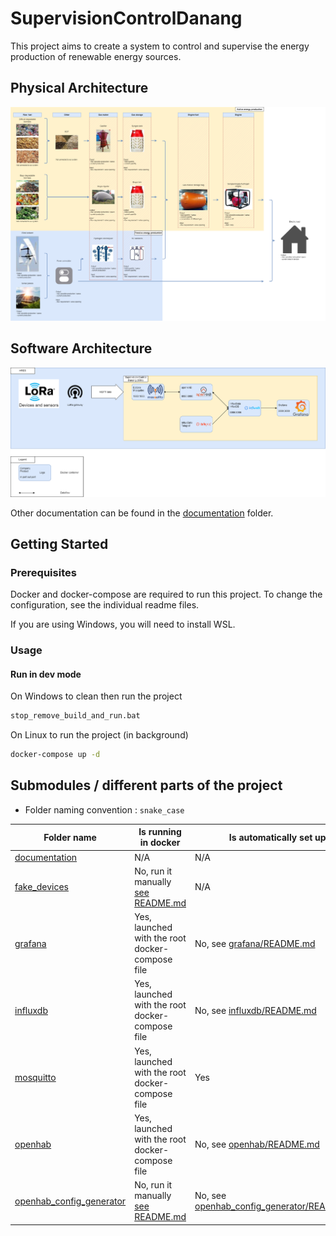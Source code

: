 # SupervisionControlDanang

This project aims to create a system to control and supervise the energy production of renewable energy sources.

## Physical Architecture

![Physical Architecture](./documentation/HRES%20schema.drawio.png)

## Software Architecture

![Software Architecture](./documentation/Software%20architecture.drawio.png)

Other documentation can be found in the [documentation](./documentation) folder.

## Getting Started

### Prerequisites

Docker and docker-compose are required to run this project.
To change the configuration, see the individual readme files.

If you are using Windows, you will need to install WSL.

### Usage

#### Run in dev mode

On Windows to clean then run the project

```bash
stop_remove_build_and_run.bat
```

On Linux to run the project (in background)

```bash
docker-compose up -d
```

## Submodules / different parts of the project

- Folder naming convention : `snake_case`

| Folder name                                            | Is running in docker                                                    | Is automatically set up                                                          |
|--------------------------------------------------------|-------------------------------------------------------------------------|----------------------------------------------------------------------------------|
| [documentation](./documentation)                       | N/A                                                                     | N/A                                                                              |
| [fake_devices](./fake_devices)                         | No, run it manually [see README.md](fake_devices/README.md)             | N/A                                                                              |
| [grafana](./grafana)                                   | Yes, launched with the root docker-compose file                         | No, see [grafana/README.md](grafana/README.md)                                   |
| [influxdb](./grafana)                                  | Yes, launched with the root docker-compose file                         | No, see [influxdb/README.md](influxdb/README.md)                                 |
| [mosquitto](./mosquitto)                               | Yes, launched with the root docker-compose file                         | Yes                                                                              |
| [openhab](./openhab)                                   | Yes, launched with the root docker-compose file                         | No, see [openhab/README.md](openhab/README.md)                                   |
| [openhab_config_generator](./openhab_config_generator) | No, run it manually [see README.md](openhab_config_generator/README.md) | No, see [openhab_config_generator/README.md](openhab_config_generator/README.md) |

